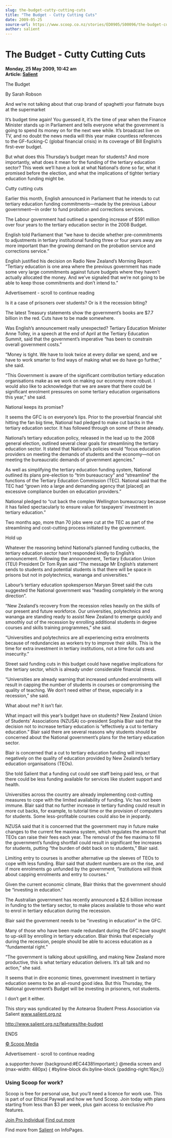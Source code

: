 ```yaml
---
slug: the-budget-cutty-cutting-cuts
title: "The Budget - Cutty Cutting Cuts"
date: 2009-05-25
source-url: https://www.scoop.co.nz/stories/ED0905/S00096/the-budget-cutty-cutting-cuts.htm
author: salient
---
```

The Budget - Cutty Cutting Cuts
===============================

**Monday, 25 May 2009, 10:42 am**  
**Article: [Salient](https://info.scoop.co.nz/Salient)**

The Budget

By Sarah Robson

And we’re not talking about that crap brand of spaghetti your flatmate buys at the supermarket

It’s budget time again! You guessed it, it’s the time of year when the Finance Minister stands up in Parliament and tells everyone what the government is going to spend its money on for the next wee while. It’s broadcast live on TV, and no doubt the news media will this year make countless references to the GF-fucking-C (global financial crisis) in its coverage of Bill English’s first-ever budget.

But what does this Thursday’s budget mean for students? And more importantly, what does it mean for the funding of the tertiary education sector? This week we’ll have a look at what National’s done so far, what it promised before the election, and what the implications of tighter tertiary education funding might be.

Cutty cutting cuts

Earlier this month, English announced in Parliament that he intends to cut tertiary education funding commitments—made by the previous Labour government—in order to fund probation and corrections services.

The Labour government had outlined a spending increase of $591 million over four years to the tertiary education sector in the 2008 Budget.

English told Parliament that “we have to decide whether pre-commitments to adjustments in tertiary institutional funding three or four years away are more important than the growing demand on the probation service and corrections service.”

English justified his decision on Radio New Zealand’s Morning Report: “Tertiary education is one area where the previous government has made some very large commitments against future budgets where they haven’t actually allocated the money. And we’ve signaled that we’re not going to be able to keep those commitments and don’t intend to.”

Advertisement - scroll to continue reading





Is it a case of prisoners over students? Or is it the recession biting?

The latest Treasury statements show the government’s books are $7.7 billion in the red. Cuts have to be made somewhere.

Was English’s announcement really unexpected? Tertiary Education Minister Anne Tolley, in a speech at the end of April at the Tertiary Education Summit, said that the government’s imperative “has been to constrain overall government costs.”

“Money is tight. We have to look twice at every dollar we spend, and we have to work smarter to find ways of making what we do have go further,” she said.

“This Government is aware of the significant contribution tertiary education organisations make as we work on making our economy more robust. I would also like to acknowledge that we are aware that there could be significant enrolment pressures on some tertiary education organisations this year,” she said.

National keeps its promise?

It seems the GFC is on everyone’s lips. Prior to the proverbial financial shit hitting the fan big time, National had pledged to make cut backs in the tertiary education sector. It has followed through on some of these already.

National’s tertiary education policy, released in the lead up to the 2008 general election, outlined several clear goals for streamlining the tertiary education sector. It stated that National’s policies would “focus education providers on meeting the demands of students and the economy—not on meeting the bureaucratic demands of government agencies.”

As well as simplifying the tertiary education funding system, National outlined its plans pre-election to “trim bureaucracy” and “streamline” the functions of the Tertiary Education Commission (TEC). National said that the TEC had “grown into a large and demanding agency that \[placed\] an excessive compliance burden on education providers.”

National pledged to “cut back the complex Wellington bureaucracy because it has failed spectacularly to ensure value for taxpayers’ investment in tertiary education.”

Two months ago, more than 70 jobs were cut at the TEC as part of the streamlining and cost-cutting process initiated by the government.

Hold up

Whatever the reasoning behind National’s planned funding cutbacks, the tertiary education sector hasn’t responded kindly to English’s announcement. Following the announcement, Tertiary Education Union (TEU) President Dr Tom Ryan said “The message Mr English’s statement sends to students and potential students is that there will be space in prisons but not in polytechnics, wananga and universities.”

Labour’s tertiary education spokesperson Maryan Street said the cuts suggested the National government was “heading completely in the wrong direction”.

“New Zealand’s recovery from the recession relies heavily on the skills of our present and future workforce. Our universities, polytechnics and wananga are standing ready to assist New Zealand to emerge quickly and smoothly out of the recession by enrolling additional students in degree courses and skills training programmes,” she said.

“Universities and polytechnics are all experiencing extra enrolments because of redundancies as workers try to improve their skills. This is the time for extra investment in tertiary institutions, not a time for cuts and insecurity.”

Street said funding cuts in this budget could have negative implications for the tertiary sector, which is already under considerable financial stress.

“Universities are already warning that increased unfunded enrolments will result in capping the number of students in courses or compromising the quality of teaching. We don’t need either of these, especially in a recession,” she said.

What about me? It isn’t fair.

What impact will this year’s budget have on students? New Zealand Union of Students’ Associations (NZUSA) co-president Sophia Blair said that the decision not to increase tertiary education is “effectively a cut to tertiary education.” Blair said there are several reasons why students should be concerned about the National government’s plans for the tertiary education sector.

Blair is concerned that a cut to tertiary education funding will impact negatively on the quality of education provided by New Zealand’s tertiary education organisations (TEOs).

She told Salient that a funding cut could see staff being paid less, or that there could be less funding available for services like student support and health.

Universities across the country are already implementing cost-cutting measures to cope with the limited availability of funding. Vic has not been immune. Blair said that no further increase in tertiary funding could result in more cut backs, for example, to tutorial time or the provision of computers for students. Some less-profitable courses could also be in jeopardy.

NZUSA said that it is concerned that the government may in future make changes to the current fee maxima system, which regulates the amount that TEOs can raise their fees each year. The removal of the fee maxima to fill the government’s funding shortfall could result in significant fee increases for students, putting “the burden of debt back on to students,” Blair said.

Limiting entry to courses is another alternative up the sleeves of TEOs to cope with less funding. Blair said that student numbers are on the rise, and if more enrolments go unfunded by the government, “institutions will think about capping enrolments and entry to courses.”

Given the current economic climate, Blair thinks that the government should be “investing in education.”

The Australian government has recently announced a $2.6 billion increase in funding to the tertiary sector, to make places available to those who want to enrol in tertiary education during the recession.

Blair said the government needs to be “investing in education” in the GFC.

Many of those who have been made redundant during the GFC have sought to up-skill by enrolling in tertiary education. Blair thinks that especially during the recession, people should be able to access education as a “fundamental right.”

“The government is talking about upskilling, and making New Zealand more productive, this is what tertiary education delivers. It’s all talk and no action,” she said.

It seems that in dire economic times, government investment in tertiary education seems to be an all-round good idea. But this Thursday, the National government’s Budget will be investing in prisoners, not students.

I don’t get it either.

This story was syndicated by the Aotearoa Student Press Association via Salient www.salient.org.nz

http://www.salient.org.nz/features/the-budget

ENDS

[© Scoop Media](http://www.scoop.co.nz/about/terms.html)  

Advertisement - scroll to continue reading



a.supporter:hover {background:#EC4438!important;} @media screen and (max-width: 480px) { #byline-block div.byline-block {padding-right:16px;}}

### Using Scoop for work?

Scoop is free for personal use, but you’ll need a licence for work use. This is part of our Ethical Paywall and how we fund Scoop. Join today with plans starting from less than $3 per week, plus gain access to exclusive _Pro_ features.  
  
[Join Pro Individual](https://pro.scoop.co.nz/Individual/?from=ProIn24) [Find out more](https://pro.scoop.co.nz/using-scoop-for-work/?from=ProIn24)

Find more from [Salient](https://info.scoop.co.nz/Salient) on InfoPages.